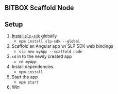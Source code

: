 ## BITBOX Scaffold Node

## Setup

1. [Install `slp-sdk`](https://www.npmjs.com/package/slp-sdk) globally
   - `npm install slp-sdk --global`
2. Scaffold an Angular app w/ SLP SDK web bindings
   - `slp new myApp --scaffold node`
3. `cd` in to the newly created app
   - `cd myApp`
4. Install dependencies
   - `npm install`
5. Start the app
   - `npm start`
6. Win
